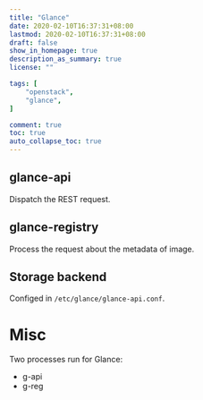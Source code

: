 ```yaml
---
title: "Glance"
date: 2020-02-10T16:37:31+08:00
lastmod: 2020-02-10T16:37:31+08:00
draft: false
show_in_homepage: true
description_as_summary: true
license: ""

tags: [
    "openstack",
    "glance",
]

comment: true
toc: true
auto_collapse_toc: true
---
```


## glance-api
Dispatch the REST request.

## glance-registry
Process the request about the metadata of image.

## Storage backend
Configed in `/etc/glance/glance-api.conf`.

# Misc
Two processes run for Glance:
- g-api
- g-reg